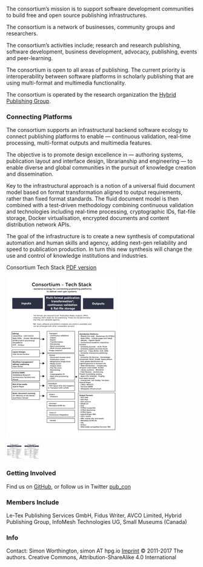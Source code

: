 <head>
    <!-- Metatags -->
    <meta charset="utf-8" /> <!-- doesn’t need editing -->
    <meta name="generator" content="github pages" /> <!-- doesn’t need editing -->
    <meta name="keywords" content="hybrid publishing consortium"/> <!-- edit: each keyword separated by a comma (10 is a good number) -->
    <meta name="description" content="The consortium’s mission is to support software development communities to build free and open source publishing infrastructures"/> <!-- edit: text, sentences -->
    <meta http-equiv="X-UA-Compatible" content="IE=edge"/> <!-- doesn’t need editing -->
    <meta name="viewport" content="width=device-width, initial-scale=1"/> <!-- doesn’t need editing -->
    <!-- Dublin Core -->
    <meta name="DC.title" content="Hybrid Publishing Consortium"/> <!-- doesn’t need editing -->
    <meta name="DC.contributor" content="Simon Worthington"/> <!-- edit - one meta tag per author -->
    <meta name="DC.creator" content="Simon Worthington" /> <!-- edit -->
    <meta name="DC.subject" content="free and Open-source software"> <!-- edit: comma separated (can be more than the keywords) -->
    <meta name="DC.description.abstract" content="The consortium’s mission is to support software development communities to build free and open source publishing infrastructures"/> <!-- edit: copy of the desciption -->
    <meta name="DC.date" content=""/> <!-- edit: yyyy-mm-dd -->
    <meta name="DC.type" content="home website"/> <!-- edit: choose one -->
    <meta name="DC.format" content="text/html"/> <!-- doesn’t need editing -->
    <meta name="DC.language" content="eng"/> <!-- if edit ISO 639-3 standard: http://en.wikipedia.org/wiki/ISO_639:a -->
    <meta name="DC.identifier.URL" content="http://consortium.io"/> <!-- if edit: put a url -->
    <meta name="DC.rights" content="http://www.consortium.io/LICENCE.md"/> <!-- if edit: put a url -->
    <meta name="DC.identifier" content="https://github.com/consortium"/> <!-- edit, and if no identifier it will be generated -->
    <meta name="DC.publisher" content="Hybrid Publishing Consortium"/> <!-- edit: for each publisher a new meta tag -->
    <meta name="DC.bibliographicCitation" content="Worthington, Simon. “Hybrid Publishing Consortium.” Home Page. Hybrid Publishing Consortium, December 2016. http://consortium.io/"/> <!-- doesn’t need editing -->
    <link rel="SCHEMA.DC" href="http://purl.org/dc/elements/1.1/"/> <!-- doesn’t need editing -->
    <!-- Favicons -->
    <link rel="shortcut icon" href="images/favicon.ico" />
</head>

The consortium’s mission is to support software development communities to build free and open source publishing infrastructures.

The consortium is a network of businesses, community groups and researchers.

The consortium’s activities include; research and research publishing, software development, business development, advocacy, publishing, events and peer-learning.

The consortium is open to all areas of publishing. The current priority is interoperability between software platforms in scholarly publishing that are using multi-format and multimedia functionality.

The consortium is operated by the research organization the [Hybrid Publishing Group](https://hpg.io/).

### Connecting Platforms

The consortium supports an infrastructural backend software ecology to connect publishing platforms to enable — continuous validation, real-time processing, multi-format outputs and multimedia features.
 
The objective is to promote design excellence in — authoring systems, publication layout and interface design, librarianship and engineering — to enable diverse and global communities in the pursuit of knowledge creation and dissemination.

Key to the infrastructural approach is a notion of a universal fluid document model based on format transformation aligned to output requirements, rather than fixed format standards. The fluid document model is then combined with a test-driven methodology combining continuous validation and technologies including real-time processing, cryptographic IDs, flat-file storage, Docker virtualisation, encrypted documents and content distribution network APIs.

The goal of the infrastructure is to create a new synthesis of computational automation and human skills and agency, adding next-gen reliability and speed to publication production. In turn this new synthesis will change the use and control of knowledge institutions and industries.

Consortium Tech Stack [PDF version](https://github.com/consortium/Hybrid-Publishing-Consortium/blob/master/pdf/consortium-v04.pdf)

[![Image of Consortium Tech Stack](https://github.com/consortium/Hybrid-Publishing-Consortium/blob/master/images/consortium-v04sml.png)](https://github.com/consortium/Hybrid-Publishing-Consortium/blob/master/pdf/consortium-v04.pdf)

<img src="https://github.com/consortium/Hybrid-Publishing-Consortium/blob/master/images/consortium-v04sml.png" alt="Smiley face" height="42" width="42">


<img src="images/consortium-v04sml.png" alt="Smiley face" height="42" width="42">

### Getting Involved
Find us on [GitHub](https://github.com/consortium), or follow us in Twitter [pub_con](https://twitter.com/pub_con)

### Members Include
Le-Tex Publishing Services GmbH, Fidus Writer, AVCO Limited, Hybrid Publishing Group, InfoMesh Technologies UG, Small Museums (Canada)

### Info
Contact: Simon Worthington, simon AT hpg.io [Imprint](imprint.md) © 2011-2017 The authors. Creative Commons, Attribution-ShareAlike 4.0 International
